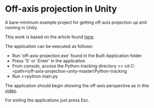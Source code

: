 # Off-axis projection in Unity

A bare-minimum example project for getting off-axis projection up and running in Unity.

This work is based on the article found [here](https://medium.com/@michel.brisis/off-axis-projection-in-unity-1572d826541e?source=friends_link&sk=1884d03651947a41cd553168714cbfb6).

The application can be executed as follows:

- Run 'off-axis-projection.exe' found in the Built-Application folder.
- Press 'S' or 'Enter' in the application
- From console, access the Python-tracking directory >> cd C:\<path>\off-axis-projection-unity-master\Python-tracking
- Run >>python main.py

The application should begin showing the off-axis perspective as in this [video](https://drive.google.com/file/d/11oc2YuKHkMvqdLqCBxBuSGJyH_6QfDcP/view?usp=sharing).

For exiting the applications just press Esc.
